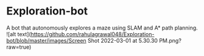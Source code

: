 # Exploration-bot
A bot that autonomously explores a maze using SLAM and A* path planning.
![alt text](https://github.com/rahulagrawal048/Exploration-bot/blob/master/images/Screen Shot 2022-03-01 at 5.30.30 PM.png?raw=true)
